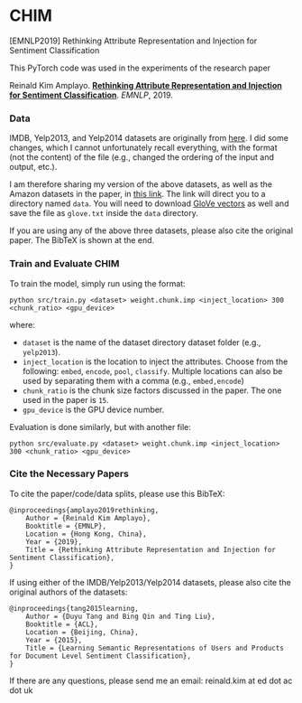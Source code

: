 # CHIM
[EMNLP2019] Rethinking Attribute Representation and Injection for Sentiment Classification

This PyTorch code was used in the experiments of the research paper

Reinald Kim Amplayo.
[**Rethinking Attribute Representation and Injection for Sentiment Classification**](https://rktamplayo.github.io/publications/emnlp19.pdf). _EMNLP_, 2019.

### Data

IMDB, Yelp2013, and Yelp2014 datasets are originally from [here](https://drive.google.com/open?id=1PxAkmPLFMnfom46FMMXkHeqIxDbA16oy). I did some changes, which I cannot unfortunately recall everything, with the format (not the content) of the file (e.g., changed the ordering of the input and output, etc.).

I am therefore sharing my version of the above datasets, as well as the Amazon datasets in the paper, in [this link](https://drive.google.com/open?id=1pcyaXMTx6UAN3mNGUuXsfx0zEffy6IPG). The link will direct you to a directory named `data`. You will need to download [GloVe vectors](https://nlp.stanford.edu/projects/glove/) as well and save the file as `glove.txt` inside the `data` directory.

If you are using any of the above three datasets, please also cite the original paper. The BibTeX is shown at the end.

### Train and Evaluate CHIM

To train the model, simply run using the format:

`python src/train.py <dataset> weight.chunk.imp <inject_location> 300 <chunk_ratio> <gpu_device>`

where:
- `dataset` is the name of the dataset directory dataset folder (e.g., `yelp2013`).
- `inject_location` is the location to inject the attributes. Choose from the following: `embed`, `encode`, `pool`, `classify`. Multiple locations can also be used by separating them with a comma (e.g., `embed,encode`)
- `chunk_ratio` is the chunk size factors discussed in the paper. The one used in the paper is `15`.
- `gpu_device` is the GPU device number.

Evaluation is done similarly, but with another file:

`python src/evaluate.py <dataset> weight.chunk.imp <inject_location> 300 <chunk_ratio> <gpu_device>`

### Cite the Necessary Papers

To cite the paper/code/data splits, please use this BibTeX:

```
@inproceedings{amplayo2019rethinking,
	Author = {Reinald Kim Amplayo},
	Booktitle = {EMNLP},
	Location = {Hong Kong, China},
	Year = {2019},
	Title = {Rethinking Attribute Representation and Injection for Sentiment Classification},
}
```

If using either of the IMDB/Yelp2013/Yelp2014 datasets, please also cite the original authors of the datasets:

```
@inproceedings{tang2015learning,
	Author = {Duyu Tang and Bing Qin and Ting Liu},
	Booktitle = {ACL},
	Location = {Beijing, China},
	Year = {2015},
	Title = {Learning Semantic Representations of Users and Products for Document Level Sentiment Classification},
}
```

If there are any questions, please send me an email: reinald.kim at ed dot ac dot uk